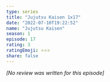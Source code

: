 ```yaml
---
type: series
title: "Jujutsu Kaisen 1x17"
date: "2022-07-10T19:22:52"
name: "Jujutsu Kaisen"
season: 1
episode: 17
rating: 3
ratingEmoji: ⭐️⭐️⭐️
share: false
---
```


_[No review was written for this episode]_
